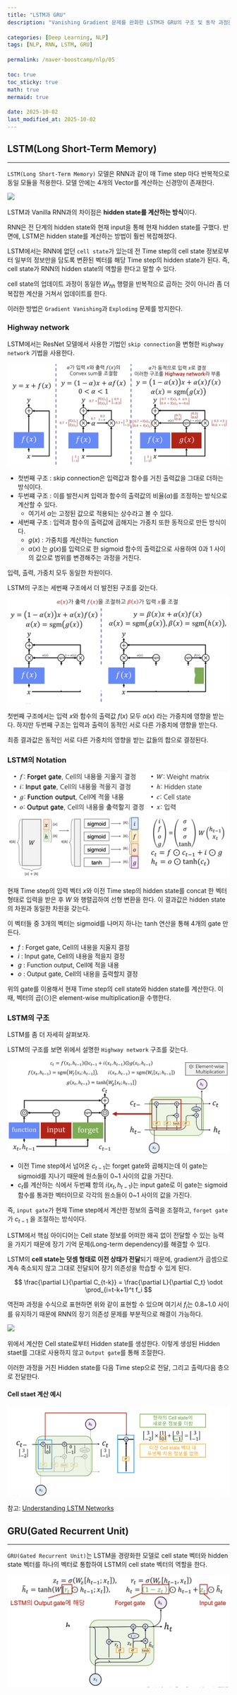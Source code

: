 ```yaml
---
title: "LSTM과 GRU"
description: "Vanishing Gradient 문제를 완화한 LSTM과 GRU의 구조 및 동작 과정을 정리한 포스트입니다."

categories: [Deep Learning, NLP]
tags: [NLP, RNN, LSTM, GRU]

permalink: /naver-boostcamp/nlp/05

toc: true
toc_sticky: true
math: true
mermaid: true

date: 2025-10-02
last_modified_at: 2025-10-02
---
```



## LSTM(Long Short-Term Memory)
--------

`LSTM(Long Short-Term Memory)` 모델은 RNN과 같이 매 Time step 마다 반복적으로 동일 모듈을 적용한다. 모델 안에는 4개의 Vector를 계산하는 신경망이 존재한다.

<img src="https://colah.github.io/posts/2015-08-Understanding-LSTMs/img/LSTM3-chain.png">

LSTM과 Vanilla RNN과의 차이점은 **hidden state를 계산하는 방식**이다. 

RNN은 전 단계의 hidden state와 현재 input을 통해 현재 hidden state를 구했다. 반면에, LSTM은 hidden state를 계산하는 방법이 훨씬 복잡해졌다. 

LSTM에서는 RNN에 없던 `cell state`가 있는데 전 Time step의 cell state 정보로부터 일부의 정보만을 담도록 변환된 벡터를 해당 Time step의 hidden state가 된다. 즉, cell state가 RNN의 hidden state의 역할을 한다고 말할 수 있다.

cell state의 업데이트 과정이 동일한 $W_{hh}$ 행렬을 반복적으로 곱하는 것이 아니라 좀 더 복잡한 계산을 거쳐서 업데이트를 한다.

이러한 방법은 `Gradient Vanishing`과 `Exploding` 문제를 방지한다.

### Highway network

LSTM에서는 ResNet 모델에서 사용한 기법인 `skip connection`을 변형한 `Highway network` 기법을 사용한다.

<img src="../assets/img/post/naver-boostcamp/highway_network.png">


- 첫번째 구조 : skip connection은 입력값과 함수를 거친 출력값을 그대로 더하는 방식이다.
- 두번쨰 구조 : 이를 발전시켜 입력과 함수의 출력값의 비율($\alpha$)를 조정하는 방식으로 계산할 수 있다.
    - 여기서 $\alpha$는 고정된 값으로 적용되는 상수라고 볼 수 있다.
- 세번째 구조 : 입력과 함수의 출력값에 곱해지는 가중치 또한 동적으로 만든 방식이다.
    - $g(x)$ : 가중치를 계산하는 function
    - $\alpha(x)$ 는 $g(x)$를 입력으로 한 sigmoid 함수의 출력값으로 사용하여 0과 1 사이의 값으로 범위를 변경해주는 과정을 거친다.

입력, 출력, 가중치 모두 동일한 차원이다.

LSTM의 구조는 세번째 구조에서 더 발전된 구조를 갖는다.

<img src="../assets/img/post/naver-boostcamp/highway_lstm.png">

첫번째 구조에서는 입력 $x$와 함수의 출력값 $f(x)$ 모두 $\alpha(x)$ 라는 가중치에 영향을 받는다. 하지만 두번째 구조는 입력과 출력이 동적인 서로 다른 가중치에 영향을 받는다.

최종 결과값은 동적인 서로 다른 가중치의 영향을 받는 값들의 합으로 결정된다.

### LSTM의 Notation

<img src="../assets/img/post/naver-boostcamp/lstm-gates.png">

현재 Time step의 입력 벡터 $x$와 이전 Time step의 hidden state를 concat 한 벡터 형태로 입력을 받은 후 $W$ 와 행렬곱하여 선형 변환을 한다. 이 결과값은 hidden state의 차원과 동일한 차원을 갖는다.

이 벡터들 중 3개의 벡터는 sigmoid를 나머지 하나는 tanh 연산을 통해 4개의 gate 만든다.

- $f$ : Forget gate, Cell의 내용을 지울지 결정
- $i$ : Input gate, Cell의 내용을 적을지 결정
- $g$ : Function output, Cell에 적을 내용
- $o$ : Output gate, Cell의 내용을 출력할지 결정

위의 gate를 이용해서 현재 Time step의 cell state와 hidden state를 계산한다. 이때, 벡터의 곱($\odot$)은 element-wise multiplication을 수행한다.

### LSTM의 구조

LSTM를 좀 더 자세히 살펴보자.

LSTM의 구조를 보면 위에서 설명한 `Highway network` 구조를 갖는다. 


<img src="../assets/img/post/naver-boostcamp/lstm_highway.png">

- 이전 Time step에서 넘어온 $c_{t-1}$는 forget gate와 곱해지는데 이 gate는 sigmoid를 지나기 때문에 원소들이 0~1 사이의 값을 가진다.
- $c_t$를 계산하는 식에서 두번쨰 항의 $i(x_t, h_{t-1})$는 input gate로 이 gate는 sigmoid 함수를 통과한 벡터이므로 각각의 원소들이 0~1 사이의 값을 가진다.

즉, `input gate`가 현재 Time step에서 계산한 정보의 출력을 조절하고, `forget gate`가 $c_{t-1}$ 을 조절하는 방식이다.

LSTM에서 핵심 아이디어는 Cell state 정보를 어떠한 왜곡 없이 전달할 수 있는 능력을 가지기 때문에 장기 기억 문제(Long-term dependency)를 해결할 수 있다.

LSTM의 **cell state는 덧셈 형태로 이전 상태가 전달**되기 때문에, gradient가 곱셈으로 계속 축소되지 않고 그대로 전달되어 장기 의존성을 학습할 수 있게 된다.

$$
\frac{\partial L}{\partial C_{t-k}} = \frac{\partial L}{\partial C_t} \odot \prod_{i=t-k+1}^t f_i
$$

역전파 과정을 수식으로 표현하면 위와 같이 표현할 수 있으며 여기서 $f_i$는 0.8~1.0 사이를 유지하기 때문에 RNN의 장기 의존성 문제를 부분적으로 해결이 가능하다.

<img src="https://colah.github.io/posts/2015-08-Understanding-LSTMs/img/LSTM3-focus-o.png">

위에서 계산한 Cell state로부터 Hidden state를 생성한다. 이렇게 생성된 Hidden staet를 그대로 사용하지 않고 `Output gate`를 통해 조절한다.

이러한 과정을 거친 Hidden state를 다음 Time step으로 전달, 그리고 출력/다음 층으로 전달한다.

#### Cell staet 계산 예시

<img src="../assets/img/post/naver-boostcamp/cell_staet_lstm.png">

참고: [Understanding LSTM Networks](https://colah.github.io/posts/2015-08-Understanding-LSTMs/)


## GRU(Gated Recurrent Unit)
--------

`GRU(Gated Recurrent Unit)`는 LSTM을 경량화한 모델로 cell state 벡터와 hidden state 벡터를 하나의 벡터로 통합하여 LSTM의 cell state 벡터의 역할을 한다.

<img src="../assets/img/post/naver-boostcamp/gru_2.png">